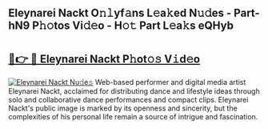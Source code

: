 ## Eleynarei Nackt O𝚗𝚕yf𝚊ns L𝚎a𝚔ed N𝚞𝚍es - Part-hN9 P𝚑𝚘tos Vi𝚍𝚎o - H𝚘𝚝 Part L𝚎a𝚔s eQHyb

# <h2><a href="http://kf52ao.oniu.top/?m=Eleynarei+Nackt">🔗👉 🔴 Eleynarei Nackt P𝚑ot𝚘𝚜 V𝚒d𝚎o</a></h2>

[![Eleynarei Nackt Nu𝚍e𝚜](https://i.imgur.com/0qMVB7G.gif)](http://kf52ao.oniu.top/?m=Eleynarei+Nackt)
Web-based performer and digital media artist Eleynarei Nackt, acclaimed for distributing dance and lifestyle ideas through solo and collaborative dance performances and compact clips. Eleynarei Nackt's public image is marked by its openness and sincerity, but the complexities of his personal life remain a source of intrigue and fascination.  
